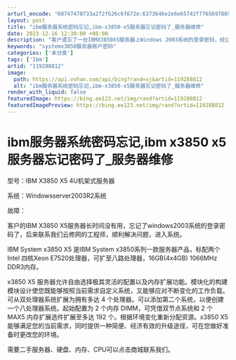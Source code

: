 ```yaml
---
arturl_encode: "68747470733a2f2f626c6f672e:6373646e2e6e65742f77656978696e5f34323239393038392f:61727469636c652f64657461696c732f313139323838383132"
layout: post
title: "ibm服务器系统密码忘记,ibm-x3850-x5服务器忘记密码了_服务器维修"
date: 2023-12-16 12:39:00 +08:00
description: "客户遗忘了一台IBMX3850X5服务器上Windows 2003系统的登录密码，经过云修网工程师的"
keywords: "systemx3850服务器账户密码"
categories: ['未分类']
tags: ['Ibm']
artid: "119288812"
image:
  path: https://api.vvhan.com/api/bing?rand=sj&artid=119288812
  alt: "ibm服务器系统密码忘记,ibm-x3850-x5服务器忘记密码了_服务器维修"
render_with_liquid: false
featuredImage: https://bing.ee123.net/img/rand?artid=119288812
featuredImagePreview: https://bing.ee123.net/img/rand?artid=119288812
---
```


# ibm服务器系统密码忘记,ibm x3850 x5服务器忘记密码了\_服务器维修

型号：IBM X3850 X5 4U机架式服务器

系统：Windowsserver2003R2系统

故障：

客户的IBM X3850 X5服务器长时间没有用，忘记了windows2003系统的登录密码了，后来联系我们云修网的工程师，顺利解决问题，进入系统。

IBM System x3850 X5 是IBM System x3850系列一款服务器产品，标配两个Intel 四核Xeon E7520处理器，可扩至八路处理器，16GB(4x4GB) 1066MHz DDR3内存。

x3850 X5 服务器允许自由选择极其灵活的配置以及内存扩展功能。模块化的构建模块设计使您既能够按照当前需求自定义系统，又能够应对不断变化的工作负载。可从双处理器系统扩展为拥有多达 4 个处理器。可以添加第二个系统，以便创建一个八处理器系统。起始配置为 2 个内存 DIMM，可凭借双节点系统和 2 个 MAX5 内存扩展选件扩展至多达 192 个。根据环境变化重新分配资源。x3850 X5 能够满足您的当前需求，同时提供一种简便、经济有效的升级途径，可在您做好准备时更改您的环境。

需要二手服务器、硬盘、内存、CPU可以点击商城联系我们。